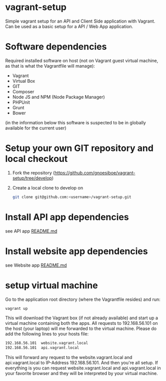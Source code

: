 vagrant-setup
=============

Simple vagrant setup for an API and Client Side application with Vagrant. Can be used as a basic setup for a API / Web App application.


Software dependencies
=====================

Required installed software on host (not on Vagrant guest virtual machine, as that is what the Vagrantfile will manage):

* Vagrant
* Virtual Box
* GIT
* Composer
* Node JS and NPM (Node Package Manager)
* PHPUnit
* Grunt
* Bower

(in the information below this software is suspected to be in globally available for the current user)


Setup your own GIT repository and local checkout
================================================

1. Fork the repository (https://github.com/gnoesiboe/vagrant-setup/tree/develop)

2. Create a local clone to develop on

    ```bash
    git clone git@github.com:<username>/vagrant-setup.git
    ```

Install API app dependencies
============================

see API app [README.md](apps/api/README.md)


Install website app dependencies
================================

see Website app [README.md](apps/website/README.md)

   
setup virtual machine
=====================

Go to the application root directory (where the Vagrantfile resides) and run:

```bash
vagrant up
```

This will download the Vagrant box (if not already available) and start up a virtual machine containing both the apps. All requests to
192.168.56.101 on the host (your laptop) will me forwarded to the virtual machine. Please do add the following lines to your hosts file:

```bash
192.168.56.101  website.vagrant.local
192.168.56.101  api.vagrant.local
```

This will forward any request to the website.vagrant.local and api.vagrant.local to IP-Address 192.168.56.101. And then you're all setup.
If everything is you can request website.vagrant.local and api.vagrant.local in your favorite browser and they will be interpreted by your
virtual machine.
